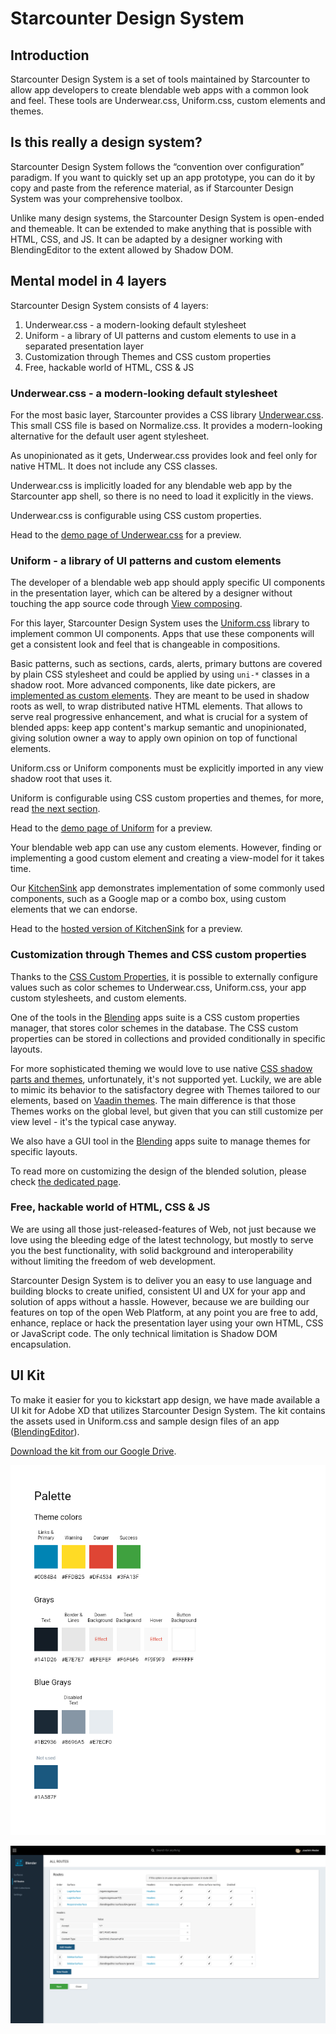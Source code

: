 # Starcounter Design System

## Introduction

Starcounter Design System is a set of tools maintained by Starcounter to allow app developers to create blendable web apps with a common look and feel. These tools are Underwear.css, Uniform.css, custom elements and themes.

## Is this really a design system?

Starcounter Design System follows the “convention over configuration” paradigm. If you want to quickly set up an app prototype, you can do it by copy and paste from the reference material, as if Starcounter Design System was your comprehensive toolbox.

Unlike many design systems, the Starcounter Design System is open-ended and themeable. It can be extended to make anything that is possible with HTML, CSS, and JS. It can be adapted by a designer working with BlendingEditor to the extent allowed by Shadow DOM.

## Mental model in 4 layers

Starcounter Design System consists of 4 layers:

1. Underwear.css - a modern-looking default stylesheet
2. Uniform - a library of UI patterns and custom elements to use in a separated presentation layer
3. Customization through Themes and CSS custom properties
4. Free, hackable world of HTML, CSS & JS

### Underwear.css - a modern-looking default stylesheet

For the most basic layer, Starcounter provides a CSS library [Underwear.css](https://github.com/Starcounter/underwear.css). This small CSS file is based on Normalize.css. It provides a modern-looking alternative for the default user agent stylesheet.

As unopinionated as it gets, Underwear.css provides look and feel only for native HTML. It does not include any CSS classes.

Underwear.css is implicitly loaded for any blendable web app by the Starcounter app shell, so there is no need to load it explicitly in the views.

Underwear.css is configurable using CSS custom properties.

Head to the [demo page of Underwear.css](https://starcounter.github.io/underwear.css/) for a preview.

### Uniform - a library of UI patterns and custom elements

The developer of a blendable web app should apply specific UI components in the presentation layer, which can be altered by a designer without touching the app source code through [View composing](view-composing.md).

For this layer, Starcounter Design System uses the [Uniform.css](https://github.com/Starcounter/uniform.css) library to implement common UI components. Apps that use these components will get a consistent look and feel that is changeable in compositions.

Basic patterns, such as sections, cards, alerts, primary buttons are covered by plain CSS stylesheet and could be applied by using `uni-*` classes in a shadow root.
More advanced components, like date pickers, are [implemented as custom elements](https://github.com/Starcounter/uniform.css/tree/master/components). They are meant to be used in shadow roots as well, to wrap distributed native HTML elements. That allows to serve real progressive enhancement, and what is crucial for a system of blended apps: keep app content's markup semantic and unopinionated, giving solution owner a way to apply own opinion on top of functional elements.

Uniform.css or Uniform components must be explicitly imported in any view shadow root that uses it.

Uniform is configurable using CSS custom properties and themes, for more, read [the next section](#customization-through-themes-and-css-custom-properties).

Head to the [demo page of Uniform](https://starcounter.github.io/uniform.css/) for a preview.

Your blendable web app can use any custom elements. However, finding or implementing a good custom element and creating a view-model for it takes time.

Our [KitchenSink](https://github.com/Starcounter/KitchenSink) app demonstrates implementation of some commonly used components, such as a Google map or a combo box, using custom elements that we can endorse.

Head to the [hosted version of KitchenSink](https://kitchensink.starcounter.io/) for a preview.

### Customization through Themes and CSS custom properties

Thanks to the [CSS Custom Properties](https://developer.mozilla.org/en-US/docs/Web/CSS/Using_CSS_variables), it is possible to externally configure values such as color schemes to Underwear.css, Uniform.css, your app custom stylesheets, and custom elements.

One of the tools in the [Blending](https://github.com/Starcounter/Blending) apps suite is a CSS custom properties manager, that stores color schemes in the database. The CSS custom properties can be stored in collections and provided conditionally in specific layouts.

For more sophisticated theming we would love to use native [CSS shadow parts and themes](https://meowni.ca/posts/part-theme-explainer/), unfortunately, it's not supported yet.
Luckily, we are able to mimic its behavior to the satisfactory degree with Themes tailored to our elements, based on [Vaadin themes](https://vaadin.com/themes).
The main difference is that those Themes works on the global level, but given that you can still customize per view level - it's the typical case anyway.

We also have a GUI tool in the [Blending](https://github.com/Starcounter/Blending) apps suite to manage themes for specific layouts.

To read more on customizing the design of the blended solution, please check [the dedicated page](customizing-solutions-design.md).

### Free, hackable world of HTML, CSS & JS

We are using all those just-released-features of Web, not just because we love using the bleeding edge of the latest technology, but mostly to serve you the best functionality, with solid background and interoperability without limiting the freedom of web development.

Starcounter Design System is to deliver you an easy to use language and building blocks to create unified, consistent UI and UX for your app and solution of apps without a hassle. However, because we are building our features on top of the open Web Platform, at any point you are free to add, enhance, replace or hack the presentation layer using your own HTML, CSS or JavaScript code. The only technical limitation is Shadow DOM encapsulation.

## UI Kit

To make it easier for you to kickstart app design, we have made available a UI kit for Adobe XD that utilizes Starcounter Design System. The kit contains the assets used in Uniform.css and sample design files of an app \([BlendingEditor](https://github.com/Starcounter/Blending)\).

[Download the kit from our Google Drive](https://drive.google.com/drive/folders/1-71NMTdjGFo4IizBfKdvl2oi93z1RUoH?usp).

![Example from the UI kit](../../.gitbook/assets/uikit1.png)

![Sample design](../../.gitbook/assets/uikit2%20%281%29.png)
